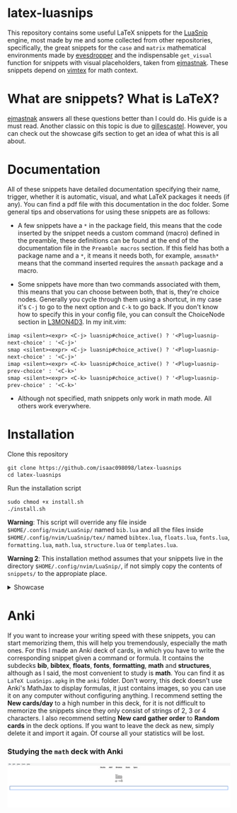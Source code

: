 # latex-luasnips

This repository contains some useful LaTeX snippets for the [LuaSnip](https://github.com/L3MON4D3/LuaSnip) engine, most made by me and some collected from other repositories, specifically, the great snippets for the `case` and `matrix` mathematical environments made by [evesdropper](https://github.com/evesdropper/luasnip-latex-snippets.nvim) and the indispensable `get_visual` function for snippets with visual placeholders, taken from [ejmastnak](https://ejmastnak.com/tutorials/vim-latex/luasnip/). These snippets depend on [vimtex](https://github.com/lervag/vimtex) for math context.

# What are snippets? What is LaTeX?

[ejmastnak](https://ejmastnak.com/tutorials/vim-latex/intro/) answers all these questions better than I could do. His guide is a must read. Another classic on this topic is due to [gillescastel](https://castel.dev/post/lecture-notes-1/). However, you can check out the showcase gifs section to get an idea of what this is all about.

# Documentation

All of these snippets have detailed documentation specifying their name, trigger, whether it is automatic, visual, and what LaTeX packages it needs (if any). You can find a pdf file with this documentation in the doc folder. Some general tips and observations for using these snippets are as follows:

- A few snippets have a `*` in the package field, this means that the code inserted by the snippet needs a custom command (macro) defined in the preamble, these definitions can be found at the end of the documentation file in the `Preamble macros` section. If this field has both a package name and a `*`, it means it needs both, for example, `amsmath*` means that the command inserted requires the `amsmath` package and a macro.

- Some snippets have more than two commands associated with them, this means that you can choose between both, that is, they're choice nodes. Generally you cycle through them using a shortcut, in my case it's `C-j` to go to the next option and `C-k` to go back. If you don't know how to specify this in your config file, you can consult the ChoiceNode section in [L3MON4D3](https://github.com/L3MON4D3/LuaSnip/blob/master/DOC.md). In my init.vim:

```
imap <silent><expr> <C-j> luasnip#choice_active() ? '<Plug>luasnip-next-choice' : '<C-j>'
smap <silent><expr> <C-j> luasnip#choice_active() ? '<Plug>luasnip-next-choice' : '<C-j>'
imap <silent><expr> <C-k> luasnip#choice_active() ? '<Plug>luasnip-prev-choice' : '<C-k>'
smap <silent><expr> <C-k> luasnip#choice_active() ? '<Plug>luasnip-prev-choice' : '<C-k>'
```

- Although not specified, math snippets only work in math mode. All others work everywhere.

# Installation

Clone this repository

```
git clone https://github.com/isaac098098/latex-luasnips
cd latex-luasnips
```

Run the installation script
```
sudo chmod +x install.sh
./install.sh
```
**Warning**: This script will override any file inside `$HOME/.config/nvim/LuaSnip/` named `bib.lua` and all the files inside `$HOME/.config/nvim/LuaSnip/tex/` named `bibtex.lua`, `floats.lua`, `fonts.lua`, `formatting.lua`, `math.lua`, `structure.lua` or `templates.lua`.

**Warning 2**: This installation method assumes that your snippets live in the directory `$HOME/.config/nvim/LuaSnip/`, if not simply copy the contents of `snippets/` to the appropiate place.

<details>
<summary>Showcase</summary>

### Hodge conjecture

![Hodge conjecture](https://github.com/isaac098098/latex-luasnips-assets/blob/main/gifs/hodge.gif)

### Fatou's lemma

![Fatou's lemma](https://github.com/isaac098098/latex-luasnips-assets/blob/main/gifs/fatou.gif)

### Gauss divergence theorem

![Gauss divergence theorem](https://github.com/isaac098098/latex-luasnips-assets/blob/main/gifs/gauss.gif)

### Matrices (due to [evesdropper](https://github.com/evesdropper/luasnip-latex-snippets.nvim))

![Matrices](https://github.com/isaac098098/latex-luasnips-assets/blob/main/gifs/matrix.gif)

### Chudnovsky algorithm

![Chudnovsky algorithm](https://github.com/isaac098098/latex-luasnips-assets/blob/main/gifs/chudnovsky.gif)

### Schrödinger equation

![# Schrödinger equation](https://github.com/isaac098098/latex-luasnips-assets/blob/main/gifs/sch.gif)

### Visual placeholder (example from [ejmastnak](https://ejmastnak.com/tutorials/vim-latex/intro/))

![Visual placeholder](https://github.com/isaac098098/latex-luasnips-assets/blob/main/gifs/it.gif)

The text is first selected using the visual mode with `v`, or `V` for entire lines, then it is then temporarily saved with the `Tab` key, then the snippet is written and expanded. All snippets marked as `visual` do this.

### From scratch document

![From scratch document](https://github.com/isaac098098/latex-luasnips-assets/blob/main/gifs/doc.gif)

</details>

# Anki

If you want to increase your writing speed with these snippets, you can start memorizing them, this will help you tremendously, especially the math ones. For this I made an Anki deck of cards, in which you have to write the corresponding snippet given a command or formula. It contains the subdecks **bib**, **bibtex**, **floats**, **fonts**, **formatting**, **math** and **structures**, although as I said, the most convenient to study is **math**. You can find it as `LaTeX LuaSnips.apkg` in the `anki` folder. Don't worry, this deck doesn't use Anki's MathJax to display formulas, it just contains images, so you can use it on any computer without configuring anything. I recommend setting the **New cards/day** to a high number in this deck, for it is not difficult to memorize the snippets since they only consist of strings of 2, 3 or 4 characters. I also recommend setting **New card gather order** to **Random cards** in the deck options. If you want to leave the deck as new, simply delete it and import it again. Of course all your statistics will be lost.

### Studying the `math` deck with Anki

![Studying the math deck with Anki](https://github.com/isaac098098/latex-luasnips-assets/blob/main/anki/anki.gif)
